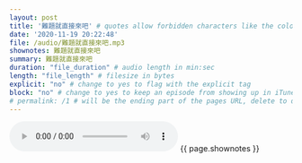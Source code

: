 ```yaml
---
layout: post
title: '難題就直接來吧' # quotes allow forbidden characters like the colon
date: '2020-11-19 20:22:48'
file: /audio/難題就直接來吧.mp3
shownotes: 難題就直接來吧
summary: 難題就直接來吧
duration: "file_duration" # audio length in min:sec
length: "file_length" # filesize in bytes
explicit: "no" # change to yes to flag with the explicit tag
block: "no" # change to yes to keep an episode from showing up in iTunes
# permalink: /1 # will be the ending part of the pages URL, delete to default to the title
---
```


<audio controls>
<source src="{{site.url}}{{site.baseurl}}{{ page.file }}" type="audio/x-mp3">
Your browser does not support the audio element.
</audio>
{{ page.shownotes }}
